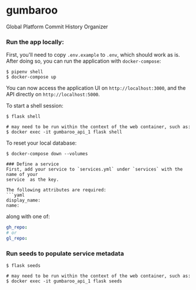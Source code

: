 # gumbaroo
Global Platform Commit History Organizer

### Run the app locally:
First, you'll need to copy `.env.example` to `.env`, which should work as is.
After doing so, you can run the application with `docker-compose`:
```
$ pipenv shell
$ docker-compose up
```
You can now access the application UI on `http://localhost:3000`, and the API
directly on `http://localhost:5000`.

To start a shell session:
```
$ flask shell

# may need to be run within the context of the web container, such as:
$ docker exec -it gumbaroo_api_1 flask shell
```

To reset your local database:
```
$ docker-compose down --volumes

### Define a service
First, add your service to `services.yml` under `services` with the name of your
service  as the key.

The following attributes are required:
```yaml
display_name:
name:
```
along with one of:
```yaml
gh_repo:
# or
gl_repo:
```

### Run seeds to populate service metadata
```
$ flask seeds

# may need to be run within the context of the web container, such as:
$ docker exec -it gumbaroo_api_1 flask seeds
```
